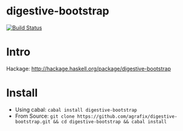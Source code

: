 digestive-bootstrap
=====

[![Build Status](https://travis-ci.org/agrafix/digestive-bootstrap.svg)](https://travis-ci.org/agrafix/digestive-bootstrap)

# Intro

Hackage: http://hackage.haskell.org/package/digestive-bootstrap

# Install

* Using cabal: `cabal install digestive-bootstrap`
* From Source: `git clone https://github.com/agrafix/digestive-bootstrap.git && cd digestive-bootstrap && cabal install`
